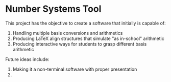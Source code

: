# Number Systems Tool

This project has the objective to create a software that initially is capable of:

1. Handling multiple basis conversions and arithmetics
2. Producing LaTeX align structures that simulate "as in-school" arithmetic
3. Producing interactive ways for students to grasp different basis arithmetic

Future ideas include:

1. Making it a non-terminal software with proper presentation
2. 
